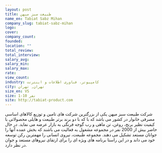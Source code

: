 ```yaml
---
layout: post
title: طبیعت سبز میهن
name_en: Tabiat Sabz Mihan
company_slug: tabiat-sabz-mihan
logo: 
cover: 
company_count:
founded:
location: ""
total_review: 
total_interview: 
salary_avg: 
salary_min: 
salary_max: 
rate: 
view_count: 
industry: کامپیوتر، فناوری اطلاعات و اینترنت
city: تهران, تهران
size_en: VS
size: 1-10 نفر
site: http://tabiat-product.com
---
```


شرکت طبیعت سبز میهن یکی از بزرگترین شرکت های تامین و توزیع کالاهای اساسی مصرفی خانوار در کشور می باشد که با که با دو برند برتر طبیعت و هایلی محصولاتی با کیفیت نظیر برنج، روغن، تن ماهی و رب گوجه فرنگی به بازار عرضه می نماید. در حال حاضر بیش از 2000 نفر در مجموعه مشغول به فعالیت می باشند که بخش عمده آنها را جوانان مستعد تشکیل می دهند. مجموعه طبیعت، نیروی انسانی را مهمترین رکن توسعه خود می داند و در این راستا برنامه های ویژه ای را برای ارتقای نیروهای مستعد و جوان در نظر دارد.
